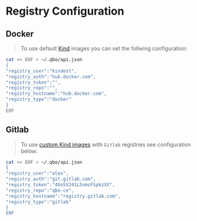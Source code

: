 # Registry Configuration

## Docker
> To use default [Kind](https://kind.sigs.k8s.io/) images you can set the follwing configuration: 

```bash
cat << EOF > ~/.qbo/api.json
{
"registry_user":"kindest",
"registry_auth":"hub.docker.com",
"registry_token":"",
"registry_repo":"",
"registry_hostname":"hub.docker.com",
"registry_type":"docker"
}
EOF
```

## Gitlab

> To use [custom Kind images](custom_images.md) with `Gitlab` registries see configuration below:

```bash
cat << EOF > ~/.qbo/api.json
{
"registry_user":"alex",
"registry_auth":"git.gitlab.com",
"registry_token":"4Xo5X241L5vmsFSpkzXX",
"registry_repo":"qbo-ce",
"registry_hostname":"registry.gitlab.com",
"registry_type":"gitlab"
}
E0F

```